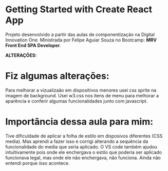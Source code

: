 # Getting Started with Create React App

Projeto desenvolvido a partir das aulas de componentização na Digital Innovation One.
Ministrada por Felipe Aguiar Souza no Bootcamp: **MRV Front End SPA Developer**.

**ALTERAÇÕES:**

# Fiz algumas alterações:

Para melhorar a vizualizaão em dispositivos menores usei css sprite na imagem de background.
Usei w3.css nos itens de menu para melhorar a aparência e conferir algumas funcionalidades junto com javascript.

# Importância dessa aula para mim:

Tive dificuldade de aplicar a folha de estilo em disposivos diferentes (CSS media). Mas aprendi a fazer isso e corrigi alterando a sequência da funcionalidade do media que seria aplicado. O VS code também ajudou intuitivamente pois onde ele enchergava o estilo que poderia ser aplicado funcionava legal, mas onde ele não enchergava, não funciona. Ainda não entendi porque isso acontece.